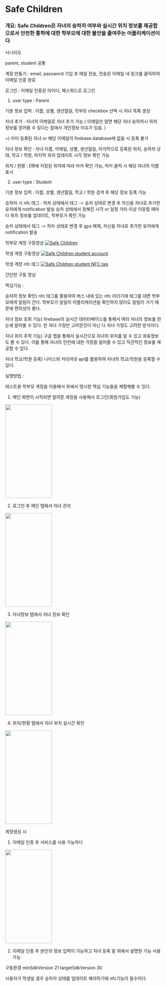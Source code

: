 # Safe Children

### 개요: Safe Children은 자녀의 승하차 여부와 실시간 위치 정보를 제공함으로서 안전한 통학에 대한 학부모에 대한 불안을 줄여주는 어플리케이션이다

시나리오

parent, student 공통

계정 만들기 : email, password 기입 후 메일 전송, 전송된 이메일 내 링크를 클릭하여 이메일 인증 완료

로그인 : 이메일 인증된 아이디, 패스워드로 로그인


1. user type : Parent

기본 정보 입력 : 이름, 성별, 생년월일, 학부모 checkbox 선택 시 자녀 목록 생성

자녀 추가 : 자녀의 이메일로 자녀 추가 가능 ( 이메일만 알면 해당 자녀 승하차시 위치 정보를 얻어올 수
있다는 점에서 개인정보 이슈가 있음. )

 +) 이미 등록된 자녀 or 해당 이메일이 firebase database에 없을 시 등록 불가

자녀 정보 확인 : 자녀 이름, 이메일, 성별, 생년월일, 마지막으로 등록된 위치, 승하차 상태, 학교 / 학원,
마지막 위치 업데이트 시각 정보 확인 가능

위치 / 현황 : DB에 저장된 위치에 따라 마커 확인 가능, 마커 클릭 시 해당 자녀의 이름 표시

2. user type : Student

기본 정보 입력 : 이름, 성별, 생년월일, 학교 / 학원 검색 후 해당 정보 등록 가능

승하차 시 nfc 태그 :
하차 상태에서  태그 -> 승차 상태로 변경 후 자신을 자녀로 추가한 유저에게 notification 발송
승차 상태에서 정해진 시각 or 일정 거리 이상 이동할 때마다 위치 정보를 업데이트, 학부모가 확인 가능

승차 상태에서 태그 -> 하차 상태로 변경 후 gps 해제, 자신을 자녀로 추가한 유저에게 notification 발송

학부모 계정 구동영상
[![Safe Children](https://res.cloudinary.com/marcomontalbano/image/upload/v1636257948/video_to_markdown/images/youtube--mmNCXZOUrw0-c05b58ac6eb4c4700831b2b3070cd403.jpg)](https://www.youtube.com/watch?v=mmNCXZOUrw0 "Safe Children")

학생 계정 구동영상
[![Safe Children student account](https://res.cloudinary.com/marcomontalbano/image/upload/v1636860258/video_to_markdown/images/youtube--VnavDQ_veJg-c05b58ac6eb4c4700831b2b3070cd403.jpg)](https://youtu.be/VnavDQ_veJg "Safe Children student account")

학생 계정 nfc 태그
[![Safe Children student NFC tag ](https://res.cloudinary.com/marcomontalbano/image/upload/v1636860319/video_to_markdown/images/youtube--zGYGTAdUOUA-c05b58ac6eb4c4700831b2b3070cd403.jpg)](https://youtu.be/zGYGTAdUOUA "Safe Children student NFC tag ")

간단한 구동 영상


핵심기능 : 

승차하 정보 확인) nfc 태그를 활용하여 버스 내에 있는 nfc 리더기에 태그를 대면 학부모에게 알림이 간다.
학부모가 일일이 어플리케이션을 확인하지 않아도 알림이 가기 때문에 편의성이 좋다.

자녀 정보 조회 기능) firebase의 실시간 데이터베이스를 통해서 여러 자녀의 정보를 한눈에 알아볼 수 있다. 
한 자녀 가정만 고려한것이 아닌 다 자녀 가정도 고려한 방식이다.

자녀 위치 추적 기능) 구글 맵을 통해서 실시간으로 자녀의 위치를 알 수 있고 좌표정보도 볼 수 있다.
이를 통해 자녀의 안전에 대한 걱정을 덜어줄 수 있고 직관적인 정보를 제공할 수 있다.

자녀 학교/학원 등록) 나이스와 커리어넷 api를 활용하여 자녀의 학교/학원을 등록할 수 있다.
 
실행방법 :

테스트용 학부모 계정을 이용해서 위에서 명시한 핵심 기능들을 체험해볼 수 있다.
1. 메인 화면이 시작되면 알려준 계정을 사용해서 로그인(회원가입도 가능)
 <img src="https://user-images.githubusercontent.com/40236418/140608944-482b7621-d4f2-43f3-a443-0de241e076ef.jpg" width="150" height="300"/>
 
2. 로그인 후 메인 탭에서 자녀 관리
<img src="https://user-images.githubusercontent.com/40236418/140608940-82fb67d2-82ca-4cd6-a00a-2e94c938163e.jpg" width="150" height="300"/>

3. 자녀정보 탭에서 자녀 정보 확인
<img src="https://user-images.githubusercontent.com/40236418/140608941-b13cb6fb-8648-4a05-8938-f0055fa79930.jpg" width="150" height="300"/>

4. 위치/현황 탭에서 자녀 위치 실시간 확인
<img src="https://user-images.githubusercontent.com/40236418/140608942-6e7e4034-4a94-4620-8ec5-7fa980b470a6.jpg" width="150" height="300"/>

계정생성 시

1. 이메일 인증 후 서비스를 사용 가능하다
<img src="https://user-images.githubusercontent.com/40236418/140609184-880f32af-d929-48d8-b9e5-9ea6f3b80953.jpg" width="150" height="300"/>

2. 이메일 인증 후 본인의 정보 입력이 가능하고 자녀 등록 밑 위에서 설명한 기능 사용 가능


구동환경
minSdkVersion 21
targetSdkVersion 30

사용자가 학생일 경우 승하차 상태를 업데이트 해야하기에 nfc기능이 필수이다.
